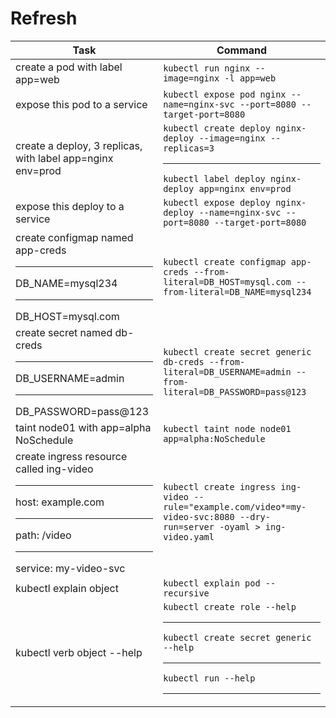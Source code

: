 <!-- markdownlint-disable MD033 -->
# Refresh

| Task | Command |
|---------|----------|
| create a pod with label app=web | `kubectl run nginx --image=nginx -l app=web` |
| expose this pod to a service | `kubectl expose pod nginx --name=nginx-svc --port=8080 --target-port=8080` |
| create a deploy, 3 replicas, with label app=nginx env=prod | `kubectl create deploy nginx-deploy --image=nginx --replicas=3` <hr/> `kubectl label deploy nginx-deploy app=nginx env=prod` |
| expose this deploy to a service | `kubectl expose deploy nginx-deploy --name=nginx-svc --port=8080 --target-port=8080` |
| create configmap named app-creds <hr/> DB_NAME=mysql234 <hr/> DB_HOST=mysql.com | `kubectl create configmap app-creds --from-literal=DB_HOST=mysql.com --from-literal=DB_NAME=mysql234` |
| create secret named db-creds <hr/> DB_USERNAME=admin <hr/> DB_PASSWORD=pass@123 | `kubectl create secret generic db-creds --from-literal=DB_USERNAME=admin --from-literal=DB_PASSWORD=pass@123` |
| taint node01 with app=alpha NoSchedule | `kubectl taint node node01 app=alpha:NoSchedule`|
| create ingress resource called ing-video <hr/> host: example.com <hr/> path: /video <hr/> service: my-video-svc | `kubectl create ingress ing-video --rule="example.com/video*=my-video-svc:8080 --dry-run=server -oyaml > ing-video.yaml`|
| kubectl explain object | `kubectl explain pod --recursive` |
| kubectl verb object --help | `kubectl create role --help` <hr/> `kubectl create secret generic --help` <hr/> `kubectl run --help` <hr/> |
